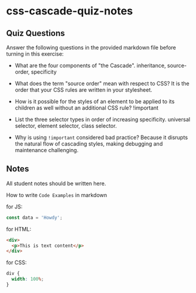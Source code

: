 # css-cascade-quiz-notes

## Quiz Questions

Answer the following questions in the provided markdown file before turning in this exercise:

- What are the four components of "the Cascade".
  inheritance, source-order, specificity
- What does the term "source order" mean with respect to CSS?
  It is the order that your CSS rules are written in your stylesheet.
- How is it possible for the styles of an element to be applied to its children as well without an additional CSS rule?
  !important

- List the three selector types in order of increasing specificity.
  universal selector, element selector, class selector.

- Why is using `!important` considered bad practice?
  Because it disrupts the natural flow of cascading styles, making debugging and maintenance challenging.

## Notes

All student notes should be written here.

How to write `Code Examples` in markdown

for JS:

```javascript
const data = 'Howdy';
```

for HTML:

```html
<div>
  <p>This is text content</p>
</div>
```

for CSS:

```css
div {
  width: 100%;
}
```
